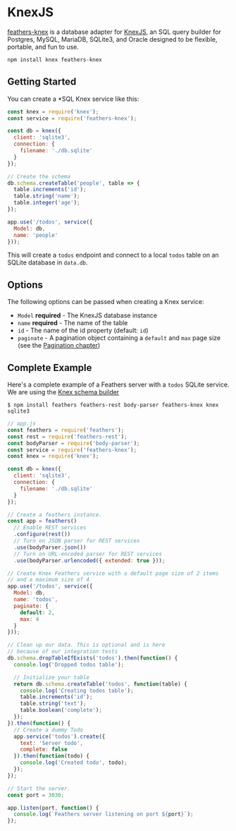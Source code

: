 # KnexJS

[feathers-knex](https://github.com/feathersjs/feathers-knex) is a database adapter for [KnexJS](http://knexjs.org/), an SQL query builder for Postgres, MySQL, MariaDB, SQLite3, and Oracle designed to be flexible, portable, and fun to use.

```bash
npm install knex feathers-knex
```

## Getting Started

You can create a \*SQL Knex service like this:

```js
const knex = require('knex');
const service = require('feathers-knex');

const db = knex({
  client: 'sqlite3',
  connection: {
    filename: './db.sqlite'
  }
});

// Create the schema
db.schema.createTable('people', table => {
  table.increments('id');
  table.string('name');
  table.integer('age');
});

app.use('/todos', service({
  Model: db,
  name: 'people'
}));
```

This will create a `todos` endpoint and connect to a local `todos` table on an SQLite database in `data.db`.

## Options

The following options can be passed when creating a Knex service:

- `Model` **required** - The KnexJS database instance
- `name` **required** - The name of the table
- `id` - The name of the id property (default: `id`)
- `paginate` - A pagination object containing a `default` and `max` page size (see the [Pagination chapter](databases/pagination.md))

## Complete Example

Here's a complete example of a Feathers server with a `todos` SQLite service. We are using the [Knex schema builder](http://knexjs.org/#Schema)

```
$ npm install feathers feathers-rest body-parser feathers-knex knex sqlite3
```

```js
// app.js
const feathers = require('feathers');
const rest = require('feathers-rest');
const bodyParser = require('body-parser');
const service = require('feathers-knex');
const knex = require('knex');

const db = knex({
  client: 'sqlite3',
  connection: {
    filename: './db.sqlite'
  }
});

// Create a feathers instance.
const app = feathers()
  // Enable REST services
  .configure(rest())
  // Turn on JSON parser for REST services
  .use(bodyParser.json())
  // Turn on URL-encoded parser for REST services
  .use(bodyParser.urlencoded({ extended: true }));

// Create Knex Feathers service with a default page size of 2 items
// and a maximum size of 4
app.use('/todos', service({
  Model: db,
  name: 'todos',
  paginate: {
    default: 2,
    max: 4
  }
}));

// Clean up our data. This is optional and is here
// because of our integration tests
db.schema.dropTableIfExists('todos').then(function() {
  console.log('Dropped todos table');

  // Initialize your table
  return db.schema.createTable('todos', function(table) {
    console.log('Creating todos table');
    table.increments('id');
    table.string('text');
    table.boolean('complete');
  });
}).then(function() {
  // Create a dummy Todo
  app.service('todos').create({
    text: 'Server todo',
    complete: false
  }).then(function(todo) {
    console.log('Created todo', todo);
  });
});

// Start the server.
const port = 3030;

app.listen(port, function() {
  console.log(`Feathers server listening on port ${port}`);
});
```

